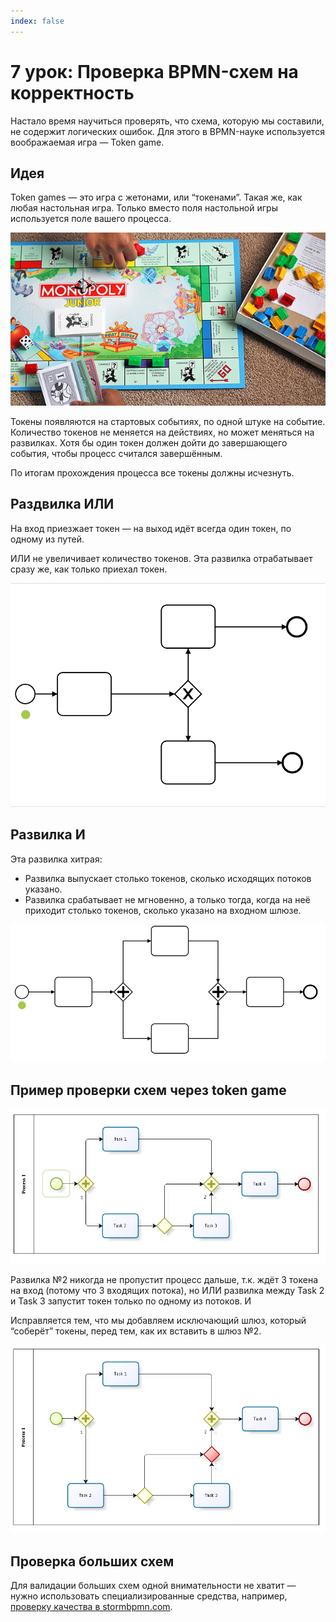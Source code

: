 ```yaml
---
index: false
---
```


# 7 урок: Проверка BPMN-схем на корректность

Настало время научиться проверять, что схема, которую мы составили, не содержит логических ошибок. Для этого в BPMN-науке используется воображаемая игра — Token game.


## Идея

Token games — это игра с жетонами, или “токенами”. Такая же, как любая настольная игра. Только вместо поля настольной игры используется поле вашего процесса.  

![image](7_lesson_1.png) 

Токены появляются на стартовых событиях, по одной штуке на событие.  Количество токенов не меняется на действиях, но может меняться на развилках. Хотя бы один токен должен дойти до завершающего события, чтобы процесс считался завершённым.

По итогам прохождения процесса все токены должны исчезнуть.


## Раздвилка ИЛИ

На вход приезжает токен — на выход идёт всегда один токен, по одному из путей.


ИЛИ не увеличивает количество токенов. Эта развилка отрабатывает сразу же, как только приехал токен.

![image](7_lesson_2.gif) 

## Развилка И

Эта развилка хитрая:

- Развилка выпускает столько токенов, сколько исходящих потоков указано.
- Развилка срабатывает не мгновенно, а только тогда, когда на неё приходит столько токенов, сколько указано на входном шлюзе.

![image](7_lesson_3.gif) 


## Пример проверки схем через token game

![image](7_lesson_4.png) 

Развилка №2 никогда не пропустит процесс дальше, т.к. ждёт 3 токена на вход (потому что 3 входящих потока), но ИЛИ развилка между Task 2 и Task 3 запустит токен только по одному из потоков. И

Исправляется тем, что мы добавляем исключающий шлюз, который “соберёт” токены, перед тем, как их вставить в шлюз №2.

![image](7_lesson_5.png) 


## Проверка больших схем

Для валидации больших схем одной внимательности не хватит — нужно использовать специализированные средства, например, [проверку качества в stormbpmn.com](/features/1_bpmn-editor.html#качество-бизнес-процессов-bpmn).